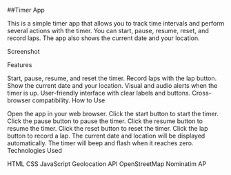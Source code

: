 ##Timer App

This is a simple timer app that allows you to track time intervals and perform several actions with the timer. You can start, pause, resume, reset, and record laps. The app also shows the current date and your location.

Screenshot

Features

Start, pause, resume, and reset the timer.
Record laps with the lap button.
Show the current date and your location.
Visual and audio alerts when the timer is up.
User-friendly interface with clear labels and buttons.
Cross-browser compatibility.
How to Use

Open the app in your web browser.
Click the start button to start the timer.
Click the pause button to pause the timer.
Click the resume button to resume the timer.
Click the reset button to reset the timer.
Click the lap button to record a lap.
The current date and location will be displayed automatically.
The timer will beep and flash when it reaches zero.
Technologies Used

HTML
CSS
JavaScript
Geolocation API
OpenStreetMap Nominatim AP
